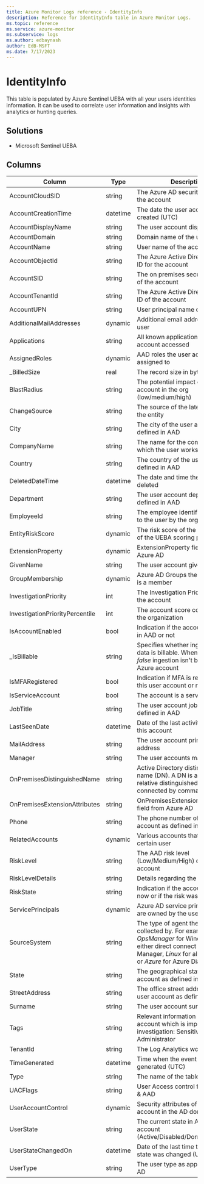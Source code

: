 ```yaml
---
title: Azure Monitor Logs reference - IdentityInfo
description: Reference for IdentityInfo table in Azure Monitor Logs.
ms.topic: reference
ms.service: azure-monitor
ms.subservice: logs
ms.author: edbaynash
author: EdB-MSFT
ms.date: 7/17/2023
---
```


# IdentityInfo

 This table is populated by Azure Sentinel UEBA with all your users identities information. It can be used to correlate user information and insights with analytics or hunting queries.

## Solutions

- Microsoft Sentinel UEBA




## Columns

| Column | Type | Description |
| --- | --- | --- |
| AccountCloudSID | string | The Azure AD security identifier of the account |
| AccountCreationTime | datetime | The date the user account was created (UTC) |
| AccountDisplayName | string | The user account display name |
| AccountDomain | string | Domain name of the user account |
| AccountName | string | User name of the account |
| AccountObjectId | string | The Azure Active Directory object ID for the account |
| AccountSID | string | The on premises security identifier of the account |
| AccountTenantId | string | The Azure Active Directory Tenant ID of the account |
| AccountUPN | string | User principal name of the account |
| AdditionalMailAddresses | dynamic | Additional email addresses of the user |
| Applications | string | All known applications this user account accessed |
| AssignedRoles | dynamic | AAD roles the user account is assigned to |
| _BilledSize | real | The record size in bytes |
| BlastRadius | string | The potential impact of the user account in the org (low/medium/high) |
| ChangeSource | string | The source of the latest change of the entity |
| City | string | The city of the user account as defined in AAD |
| CompanyName | string | The name for the company in which the user works. |
| Country | string | The country of the user account as defined in AAD |
| DeletedDateTime | datetime | The date and time the user was deleted |
| Department | string | The user account department as defined in AAD |
| EmployeeId | string | The employee identifier assigned to the user by the organization |
| EntityRiskScore | dynamic | The risk score of the entity as part of the UEBA scoring process |
| ExtensionProperty | dynamic | ExtensionProperty fields from Azure AD |
| GivenName | string | The user account given name |
| GroupMembership | dynamic | Azure AD Groups the user account is a member |
| InvestigationPriority | int | The Investigation Priority score of the account |
| InvestigationPriorityPercentile | int | The account score compared to the organization  |
| IsAccountEnabled | bool | Indication if the account is enabled in AAD or not |
| _IsBillable | string | Specifies whether ingesting the data is billable. When _IsBillable is *false* ingestion isn't billed to your Azure account |
| IsMFARegistered | bool | Indication if MFA is registered for this user account or not |
| IsServiceAccount | bool | The account is a service account. |
| JobTitle | string | The user account job title as defined in AAD |
| LastSeenDate | datetime | Date of the last activity observed in this account |
| MailAddress | string | The user account primary email address |
| Manager | string | The user accounts manager alias |
| OnPremisesDistinguishedName | string | Active Directory distinguished name (DN). A DN is a sequence of relative distinguished names (RDN) connected by commas. |
| OnPremisesExtensionAttributes | string | OnPremisesExtensionAttributes field from Azure AD |
| Phone | string | The phone number of the user account as defined in AAD |
| RelatedAccounts | dynamic | Various accounts that correlate to a certain user |
| RiskLevel | string | The AAD risk level (Low/Medium/High) of the user account |
| RiskLevelDetails | string | Details regarding the AAD risk level |
| RiskState | string | Indication if the account is at risk now or if the risk was remediated |
| ServicePrincipals | dynamic | Azure AD service principals that are owned by the user |
| SourceSystem | string | The type of agent the event was collected by. For example, *OpsManager* for Windows agent, either direct connect or Operations Manager, *Linux* for all Linux agents, or *Azure* for Azure Diagnostics |
| State | string | The geographical state of the user account as defined in AAD |
| StreetAddress | string | The office street address of the user account as defined in AAD |
| Surname | string | The user account surname |
| Tags | string | Relevant information on the user account which is important for investigation: Sensitive\ VIP\  Administrator |
| TenantId | string | The Log Analytics workspace ID |
| TimeGenerated | datetime | Time when the event was generated (UTC) |
| Type | string | The name of the table |
| UACFlags | string | User Access control flags from AD & AAD |
| UserAccountControl | dynamic | Security attributes of the user account in the AD domain |
| UserState | string | The current state in AAD of the account (Active/Disabled/Dormant/Lockout) |
| UserStateChangedOn | datetime | Date of the last time the account state was changed (UTC) |
| UserType | string | The user type as appears in Azure AD |
